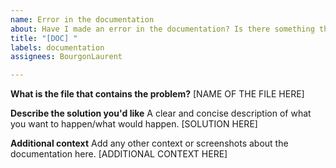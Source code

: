 ```yaml
---
name: Error in the documentation
about: Have I made an error in the documentation? Is there something that is unclear?
title: "[DOC] "
labels: documentation
assignees: BourgonLaurent

---
```


**What is the file that contains the problem?**
[NAME OF THE FILE HERE]

**Describe the solution you'd like**
A clear and concise description of what you want to happen/what would happen.
[SOLUTION HERE]

**Additional context**
Add any other context or screenshots about the documentation here.
[ADDITIONAL CONTEXT HERE]

